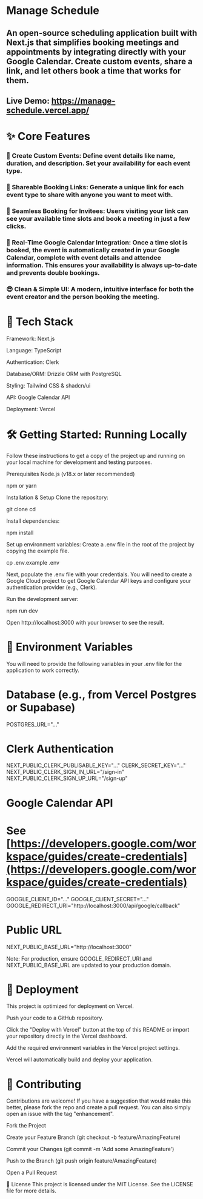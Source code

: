 # Manage Schedule
## An open-source scheduling application built with Next.js that simplifies booking meetings and appointments by integrating directly with your Google Calendar. Create custom events, share a link, and let others book a time that works for them.

## Live Demo: https://manage-schedule.vercel.app/

# ✨ Core Features
### 📅 Create Custom Events: Define event details like name, duration, and description. Set your availability for each event type.

### 🔗 Shareable Booking Links: Generate a unique link for each event type to share with anyone you want to meet with.

### 🤝 Seamless Booking for Invitees: Users visiting your link can see your available time slots and book a meeting in just a few clicks.

### 🔄 Real-Time Google Calendar Integration: Once a time slot is booked, the event is automatically created in your Google Calendar, complete with event details and attendee information. This ensures your availability is always up-to-date and prevents double bookings.

### 😎 Clean & Simple UI: A modern, intuitive interface for both the event creator and the person booking the meeting.

# 🚀 Tech Stack
Framework: Next.js

Language: TypeScript

Authentication: Clerk

Database/ORM: Drizzle ORM with PostgreSQL

Styling: Tailwind CSS & shadcn/ui

API: Google Calendar API

Deployment: Vercel

# 🛠️ Getting Started: Running Locally
Follow these instructions to get a copy of the project up and running on your local machine for development and testing purposes.

Prerequisites
Node.js (v18.x or later recommended)

npm or yarn

Installation & Setup
Clone the repository:

git clone
cd <your-repo-name>

Install dependencies:

npm install

Set up environment variables:
Create a .env file in the root of the project by copying the example file.

cp .env.example .env

Next, populate the .env file with your credentials. You will need to create a Google Cloud project to get Google Calendar API keys and configure your authentication provider (e.g., Clerk).

Run the development server:

npm run dev

Open http://localhost:3000 with your browser to see the result.

# 🔑 Environment Variables
You will need to provide the following variables in your .env file for the application to work correctly.

# Database (e.g., from Vercel Postgres or Supabase)
POSTGRES_URL="..."

# Clerk Authentication
NEXT_PUBLIC_CLERK_PUBLISABLE_KEY="..."
CLERK_SECRET_KEY="..."
NEXT_PUBLIC_CLERK_SIGN_IN_URL="/sign-in"
NEXT_PUBLIC_CLERK_SIGN_UP_URL="/sign-up"

# Google Calendar API
# See [https://developers.google.com/workspace/guides/create-credentials](https://developers.google.com/workspace/guides/create-credentials)
GOOGLE_CLIENT_ID="..."
GOOGLE_CLIENT_SECRET="..."
GOOGLE_REDIRECT_URI="http://localhost:3000/api/google/callback"

# Public URL
NEXT_PUBLIC_BASE_URL="http://localhost:3000"

Note: For production, ensure GOOGLE_REDIRECT_URI and NEXT_PUBLIC_BASE_URL are updated to your production domain.

# 🚀 Deployment
This project is optimized for deployment on Vercel.

Push your code to a GitHub repository.

Click the "Deploy with Vercel" button at the top of this README or import your repository directly in the Vercel dashboard.

Add the required environment variables in the Vercel project settings.

Vercel will automatically build and deploy your application.

# 🤝 Contributing
Contributions are welcome! If you have a suggestion that would make this better, please fork the repo and create a pull request. You can also simply open an issue with the tag "enhancement".

Fork the Project

Create your Feature Branch (git checkout -b feature/AmazingFeature)

Commit your Changes (git commit -m 'Add some AmazingFeature')

Push to the Branch (git push origin feature/AmazingFeature)

Open a Pull Request

📄 License
This project is licensed under the MIT License. See the LICENSE file for more details.
